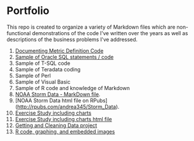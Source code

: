 # Portfolio

This repo is created to organize a variety of Markdown files which are non-functional demonstrations of the code I've written over the years as well as descriptions of the business problems I've addressed.

1.  [Documenting Metric Definition Code](https://github.com/andrea345/Portfolio/blob/master/Documenting_Metric_Code.RMD)
2.  [Sample of Oracle SQL statements / code](https://github.com/andrea345/Portfolio/blob/master/SQL%20Snippets.Rmd)
3.  Sample of T-SQL code
4.  Sample of Teradata coding
5.  Sample of Perl
6.  Sample of Visual Basic
7. Sample of R code and knowledge of Markdown
  1. [NOAA Storm Data - MarkDown file](https://github.com/andrea345/NOAA-Storm-Data).
  2. [NOAA Storm Data html file on RPubs] (http://rpubs.com/andrea345/Storm_Data).
  3. [Exercise Study including charts](https://github.com/andrea345/RepData_PeerAssessment1/blob/master/PA1_template.md)
  4. [Exercise Study including charts html file ](http://rpubs.com/andrea345/83516)
  5. [Getting and Cleaning Data project](https://github.com/andrea345/Getting-Cleaning-Data-Project)
  6. [R code, graphing, and embedded images](https://github.com/andrea345/ExData_Plotting1)
